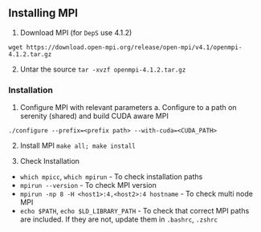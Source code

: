 ## Installing MPI

1. Download MPI (for `DepS` use 4.1.2)

```
wget https://download.open-mpi.org/release/open-mpi/v4.1/openmpi-4.1.2.tar.gz
```

2. Untar the source `tar -xvzf openmpi-4.1.2.tar.gz`

### Installation

1. Configure MPI with relevant parameters
    a. Configure to a path on serenity (shared) and build CUDA aware MPI

```
./configure --prefix=<prefix path> --with-cuda=<CUDA_PATH>
```

2. Install MPI `make all; make install`

3. Check Installation

- `which mpicc`, `which mpirun` - To check installation paths
- `mpirun --version`  - To check MPI version
- `mpirun -np 8 -H <host1>:4,<host2>:4 hostname` - To check multi node MPI
- `echo $PATH`, `echo $LD_LIBRARY_PATH` - To check that correct MPI paths are included. If they are not, update them in `.bashrc`, `.zshrc`
